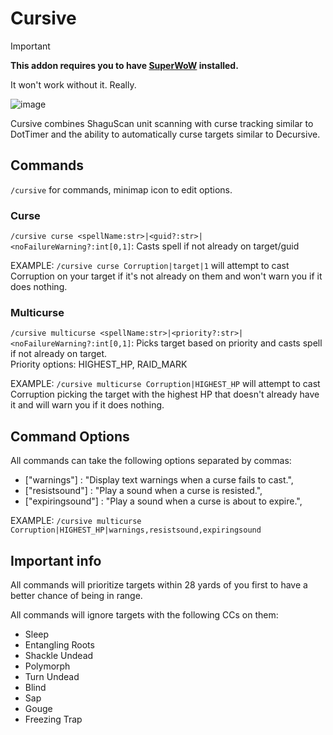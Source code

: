 # Cursive

> [!IMPORTANT]
>
> **This addon requires you to have [SuperWoW](https://github.com/balakethelock/SuperWoW) installed.**
>
> It won't work without it. Really.

![image](https://github.com/pepopo978/Cursive/assets/149287158/801511af-29c7-4baf-b1ac-5e8c52f0f846)


Cursive combines ShaguScan unit scanning with curse tracking similar to DotTimer and the ability to automatically curse targets similar to Decursive.

## Commands
`/cursive` for commands, minimap icon to edit options.

### Curse
`/cursive curse <spellName:str>|<guid?:str>|<noFailureWarning?:int[0,1]`: Casts spell if not already on target/guid

EXAMPLE: `/cursive curse Corruption|target|1` will attempt to cast Corruption on your target if it's not already on them and won't warn you if it does nothing.

### Multicurse
`/cursive multicurse <spellName:str>|<priority?:str>|<noFailureWarning?:int[0,1]`: Picks target based on priority and casts spell if not already on target.  
Priority options: HIGHEST_HP, RAID_MARK

EXAMPLE: `/cursive multicurse Corruption|HIGHEST_HP` will attempt to cast Corruption picking the target with the highest HP that doesn't already have it and will warn you if it does nothing.

## Command Options
All commands can take the following options separated by commas:
- ["warnings"] : "Display text warnings when a curse fails to cast.",
- ["resistsound"] : "Play a sound when a curse is resisted.",
- ["expiringsound"] : "Play a sound when a curse is about to expire.",

EXAMPLE: `/cursive multicurse Corruption|HIGHEST_HP|warnings,resistsound,expiringsound`

## Important info

All commands will prioritize targets within 28 yards of you first to have a better chance of being in range.

All commands will ignore targets with the following CCs on them:
- Sleep
- Entangling Roots
- Shackle Undead
- Polymorph
- Turn Undead
- Blind
- Sap
- Gouge
- Freezing Trap
